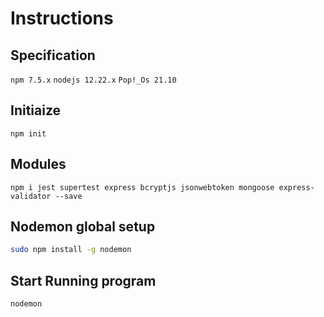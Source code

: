 # Instructions

## Specification
`npm 7.5.x`
`nodejs 12.22.x`
`Pop!_Os 21.10`

## Initiaize

``` node
npm init
```

## Modules
``` node
npm i jest supertest express bcryptjs jsonwebtoken mongoose express-validator --save
```

## Nodemon global setup

``` bash
sudo npm install -g nodemon
```

## Start Running program
``` node
nodemon
```
